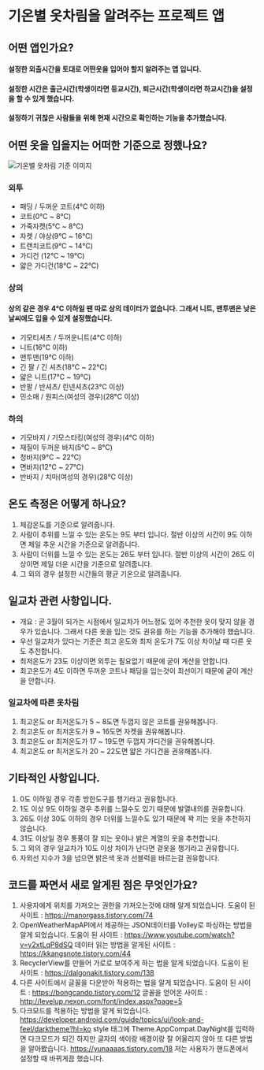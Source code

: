 # 기온별 옷차림을 알려주는 프로젝트 앱

## 어떤 앱인가요?

#### 설정한 외출시간을 토대로 어떤옷을 입어야 할지 알려주는 앱 입니다.
#### 설정한 시간은 출근시간(학생이라면 등교시간), 퇴근시간(학생이라면 하교시간)을 설정을 할 수 있게 했습니다.
#### 설정하기 귀찮은 사람들을 위해 현재 시간으로 확인하는 기능을 추가했습니다.

## 어떤 옷을 입을지는 어떠한 기준으로 정했나요?

![기온별 옷차림 기준 이미지](https://user-images.githubusercontent.com/68115246/107111278-262e1400-6892-11eb-9761-858d941e836c.jpg)

### 외투
 - 패딩 / 두꺼운 코트(4℃ 이하)
 - 코트(0℃ ~ 8℃)
 - 가죽자켓(5℃ ~ 8℃)
 - 자켓 / 야상(9℃ ~ 16℃)
 - 트랜치코트(9℃ ~ 14℃)
 - 가디건 (12℃ ~ 19℃)
 - 얇은 가디건(18℃ ~ 22℃)

### 상의
#### 상의 같은 경우 4℃ 이하일 땐 따로 상의 데이터가 없습니다. 그래서 니트, 맨투맨은 낮은 날씨에도 입을 수 있게 설정했습니다.
 - 기모티셔츠 / 두꺼운니트(4℃ 이하)
 - 니트(16℃ 이하)
 - 맨투맨(19℃ 이하)
 - 긴 팔 / 긴 셔츠(18℃ ~ 22℃)
 - 얇은 니트(17℃ ~ 19℃)
 - 반팔 / 반셔츠/ 린넨셔츠(23℃ 이상)
 - 민소매 / 원피스(여성의 경우)(28℃ 이상)

### 하의
 - 기모바지 / 기모스타킹(여성의 경우)(4℃ 이하)
 - 재질이 두꺼운 바지(5℃ ~ 8℃)
 - 청바지(9℃ ~ 22℃)
 - 면바지(12℃ ~ 27℃)
 - 반바지 / 치마(여성의 경우)(28℃ 이상)


## 온도 측정은 어떻게 하나요?

1. 체감온도를 기준으로 알려줍니다.
2. 사람이 추위를 느낄 수 있는 온도는 9도 부터 입니다. 절반 이상의 시간이 9도 이하면 제일 추운 시간을 기준으로 알려줍니다.
3. 사람이 더위를 느낄 수 있는 온도는 26도 부터 입니다. 절반 이상의 시간이 26도 이상이면 제일 더운 시간을 기준으로 알려줍니다.
4. 그 외의 경우 설정한 시간들의 평균 기온으로 알려줍니다.

## 일교차 관련 사항입니다.
- 개요 : 곧 3월이 되가는 시점에서 일교차가 어느정도 있어 추천한 옷이 맞지 않을 경우가 있습니다. 그래서 다른 옷을 입는 것도 권유를 하는 기능을 추가해야 했습니다.
- 우선 일교차가 있다는 기준은 최고 온도와 최저 온도가 7도 이상 차이날 때 다른 옷도 추천합니다.
- 최저온도가 23도 이상이면 외투는 필요없기 때문에 굳이 계산을 안합니다.
- 최고온도가 4도 이하면 두꺼운 코트나 패딩을 입는것이 최선이기 때문에 굳이 계산을 안합니다.

### 일교차에 따른 옷차림
1. 최고온도 or 최저온도가 5 ~ 8도면 두껍지 않은 코트를 권유해봅니다.
2. 최고온도 or 최저온도가 9 ~ 16도면 자켓을 권유해봅니다.
3. 최고온도 or 최저온도가 17 ~ 19도면 두껍지 가디건을 권유해봅니다.
4. 최고온도 or 최저온도가 20 ~ 22도면 얇은 가디건을 권유해봅니다.

## 기타적인 사항입니다.

1. 0도 이하일 경우 각종 방한도구를 챙기라고 권유합니다.
2. 1도 이상 9도 이하일 경우 추위를 느낄수도 있기 때문에 발열내의를 권유합니다.
3. 26도 이상 30도 이하의 경우 더위를 느낄수도 있기 때문에 꽉 끼는 옷을 추천하지 않습니다.
4. 31도 이상일 경우 통풍이 잘 되는 옷이나 밝은 계열의 옷을 추천합니다.
5. 그 외의 경우 일교차가 10도 이상 차이가 난다면 겉옷을 챙기라고 권유합니다.
6. 자외선 지수가 3을 넘으면 밝은색 옷과 선블럭을 바르는걸 권유합니다.


## 코드를 짜면서 새로 알게된 점은 무엇인가요?

1. 사용자에게 위치를 가져오는 권한을 가져오는것에 대해 알게 되었습니다.
  도움이 된 사이트 : https://manorgass.tistory.com/74
2. OpenWeatherMapAPI에서 제공하는 JSON데이터를 Volley로 파싱하는 방법을 알게 되었습니다.
  도움이 된 사이트 : https://www.youtube.com/watch?v=y2xtLqP8dSQ
  데이터 읽는 방법을 알게된 사이트 : https://kkangsnote.tistory.com/44
3. RecyclerView를 만들어 가로로 보여주게 하는 법을 알게 되었습니다.
  도움이 된 사이트 : https://dalgonakit.tistory.com/138
4. 다른 사이트에서 글꼴을 다운받아 적용하는 법을 알게 되었습니다.
  도움이 된 사이트 : https://bongcando.tistory.com/12
  글꼴을 얻어온 사이트 : http://levelup.nexon.com/font/index.aspx?page=5
5. 다크모드를 적용하는 방법을 알게 되었습니다.
   https://developer.android.com/guide/topics/ui/look-and-feel/darktheme?hl=ko
   style 태그에 Theme.AppCompat.DayNight를 입력하면 다크모드가 되긴 하지만 글자의 색이랑 배경이랑 잘 어울리지 않아 또 다른 방법을 알아봤습니다.
   https://yunaaaas.tistory.com/18
   저는 사용자가 핸드폰에서 설정할 때 바뀌게끔 했습니다.
